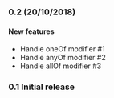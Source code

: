 ### 0.2 (20/10/2018)

#### New features

- Handle oneOf modifier #1
- Handle anyOf modifier #2
- Handle allOf modifier #3

### 0.1 Initial release